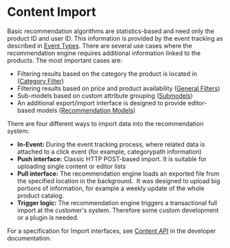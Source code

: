 # Content Import

Basic recommendation algorithms are statistics-based and need only the product ID and user ID. 
This information is provided by the event tracking as described in [Event Types](event_types.md).
There are several use cases where the recommendation engine requires additional information linked to the products.
The most important cases are:

- Filtering results based on the category the product is located in ([Category Filter](filters.md#category-filter))
- Filtering results based on price and product availability ([General Filters](filters.md#general-filters))
- Sub-models based on custom attribute grouping ([Submodels](recommendation_models.md#submodels))
- An additional export/import interface is designed to provide editor-based models ([Recommendation Models](recommendation_models.md))

There are four different ways to import data into the recommendation system:

- **In-Event:** During the event tracking process, where related data is attached to a click event (for example, categorypath information)
- **Push interface:** Classic HTTP POST-based import. 
  It is suitable for uploading single content or editor lists
- **Pull interface:** The recommendation engine loads an exported file from the specified location in the background. 
  It was designed to upload big portions of information, for example a weekly update of the whole product catalog.
- **Trigger logic:** The recommendation engine triggers a transactional full import at the customer's system. 
  Therefore some custom development or a plugin is needed.

For a specification for Import interfaces, see [Content API](https://doc.ibexa.co/en/master/guide/personalization/developer_guide/content_api) in the developer documentation.
